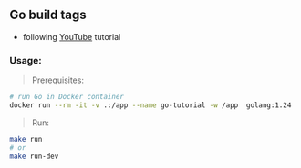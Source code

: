 ## Go build tags
- following [YouTube](https://www.youtube.com/watch?v=HFIBORHEZsg) tutorial


### Usage:
> Prerequisites:
```bash
# run Go in Docker container
docker run --rm -it -v .:/app --name go-tutorial -w /app  golang:1.24
```

> Run:
```bash
make run
# or
make run-dev
```

